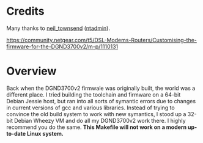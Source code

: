 # Credits

Many thanks to [neil_townsend](https://community.netgear.com/t5/user/viewprofilepage/user-id/317565) ([ntadmin](https://github.com/ntadmin)).

https://community.netgear.com/t5/DSL-Modems-Routers/Customising-the-firmware-for-the-DGND3700v2/m-p/1110131

# Overview
Back when the DGND3700v2 firmwale was originally built, the world was a different place.  I tried building the toolchain and firmware on a 64-bit Debian Jessie host, but ran into all sorts of symantic errors due to changes in current versions of gcc and various libraries.  Instead of trying to convince the old build system to work with new symantics, I stood up a 32-bit Debian Wheezy VM and do all my DGND3700v2 work there.  I highly recommend you do the same.  **This Makefile will not work on a modern up-to-date Linux system.**
